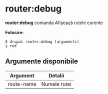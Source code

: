 # router:debug
**router:debug** comanda Afişează rutele curente

**Folosire:**
```
$ drupal router:debug [arguments] 
$ rod  
```

## Argumente disponibile
Argument | Detalii
---------|-------------
route-name | Numele rutei
